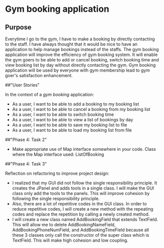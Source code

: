 # Gym booking application

## Purpose

<p>Everytime I go to the gym, I have to make a booking by directly contacting to the staff. I have always thought that 
 it would be nice to have an application to help manage bookings instead of the staffs. The gym booking application 
 will improve the efficiency of gym booking system. It will enable the gym goers to be able to add or cancel booking, 
 switch booking time and view booking list by day without directly contacting the gym. Gym booking application will 
 be used by everyone with gym membership lead to gym goer's satisfaction enhancement.</p>



##"User Stories"

In the context of a *gym booking* application:
- As a user, I want to be able to add a booking to my booking list
- As a user, I want to be able to cancel a booking from my booking list
- As a user, I want to be able to switch booking time
- As a user, I want to be able to view a list of bookings by day
- As a user, I want to be able to save my booking list to file
- As a user, I want to be able to load my booking list from file

##"Phase 4: Task 2"

- Make appropriate use of Map interface somewhere in your code.
Class where the Map interface used: ListOfBooking 

##"Phase 4: Task 3"

Reflection on refactoring to improve project design:
- I realized that my GUI did not follow the single responsibility principle. It creates the JPanel and adds tools in a 
single class. I will make the GUI class only add the tools to the panels. This will improve cohesion by following the
single responsibility principle. 
- Also, there are a lot of repetitive codes in the GUI class. In order to reduce repetitive codes, I will create a new 
method with the repeating codes and replace the repetition by calling a newly created method.
- I will create a new class named AddBookingField that extends TextField. This will allow me to delete 
AddBookingNameField, AddBookingPhoneNumField, and AddBookingTimeField because all these 3 classes only call the 
constructor of the super class which is TextField. This will make high cohesion and low coupling.